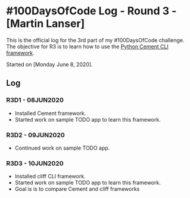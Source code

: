 # #100DaysOfCode Log - Round 3 - [Martin Lanser]

This is the official log for the 3rd part of my #100DaysOfCode challenge. The objective for R3 is to learn how to use the [Python Cement CLI framework](https://builtoncement.com/).

Started on [Monday June 8, 2020].

## Log

### R3D1 - 08JUN2020
* Installed Cement framework.
* Started work on sample TODO app to learn this framework.

### R3D2 - 09JUN2020
* Continued work on sample TODO app.

### R3D3 - 10JUN2020
* Installed cliff CLI framework.
* Started work on sample TODO app to learn this framework.
* Goal is is to compare Cement and cliff frameworks
